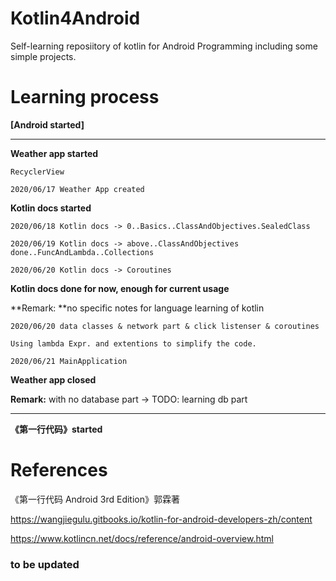 # Kotlin4Android
Self-learning reposiitory of kotlin for Android Programming including some simple projects.

# Learning process

**[Android started]**

---

**Weather app started**

```
RecyclerView

2020/06/17 Weather App created
```

**Kotlin docs started**

```
2020/06/18 Kotlin docs -> 0..Basics..ClassAndObjectives.SealedClass

2020/06/19 Kotlin docs -> above..ClassAndObjectives done..FuncAndLambda..Collections

2020/06/20 Kotlin docs -> Coroutines
```

**Kotlin docs done for now, enough for current usage**

**Remark: **no specific notes for language learning of kotlin

```
2020/06/20 data classes & network part & click listenser & coroutines

Using lambda Expr. and extentions to simplify the code.

2020/06/21 MainApplication
```

**Weather app closed**

**Remark:** with no database part -> TODO: learning db part

---

**《第一行代码》started**





# References

《第一行代码 Android 3rd Edition》郭霖著

https://wangjiegulu.gitbooks.io/kotlin-for-android-developers-zh/content

https://www.kotlincn.net/docs/reference/android-overview.html

### to be updated

